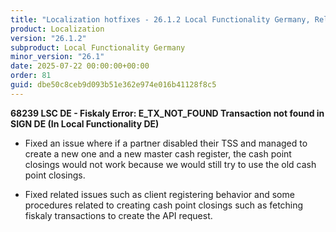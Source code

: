 ```yaml
---
title: "Localization hotfixes - 26.1.2 Local Functionality Germany, Release date July 22, 2025 - Hotfixes"
product: Localization
version: "26.1.2"
subproduct: Local Functionality Germany
minor_version: "26.1"
date: 2025-07-22 00:00:00+00:00
order: 81
guid: dbe50c8ceb9d093b51e362e974e016b41128f8c5
---
```


<strong>68239 LSC DE - Fiskaly Error: E_TX_NOT_FOUND Transaction not found in SIGN DE (In Local Functionality DE)</strong><ul><li>Fixed an issue where if a partner disabled their TSS and  managed to create a new one and a new master cash register, the cash point closings would not work because we would still try to use the old cash point closings.</li>
<li>Fixed related issues such as client registering behavior and some procedures related to creating cash point closings such as fetching fiskaly transactions to create the API request.</li></ul>
